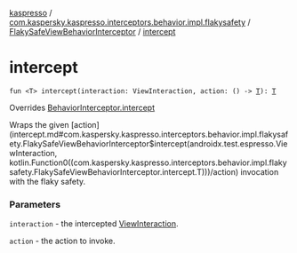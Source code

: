 [kaspresso](../../index.md) / [com.kaspersky.kaspresso.interceptors.behavior.impl.flakysafety](../index.md) / [FlakySafeViewBehaviorInterceptor](index.md) / [intercept](./intercept.md)

# intercept

`fun <T> intercept(interaction: ViewInteraction, action: () -> `[`T`](intercept.md#T)`): `[`T`](intercept.md#T)

Overrides [BehaviorInterceptor.intercept](../../com.kaspersky.kaspresso.interceptors.behavior/-behavior-interceptor/intercept.md)

Wraps the given [action](intercept.md#com.kaspersky.kaspresso.interceptors.behavior.impl.flakysafety.FlakySafeViewBehaviorInterceptor$intercept(androidx.test.espresso.ViewInteraction, kotlin.Function0((com.kaspersky.kaspresso.interceptors.behavior.impl.flakysafety.FlakySafeViewBehaviorInterceptor.intercept.T)))/action) invocation with the flaky safety.

### Parameters

`interaction` - the intercepted [ViewInteraction](#).

`action` - the action to invoke.